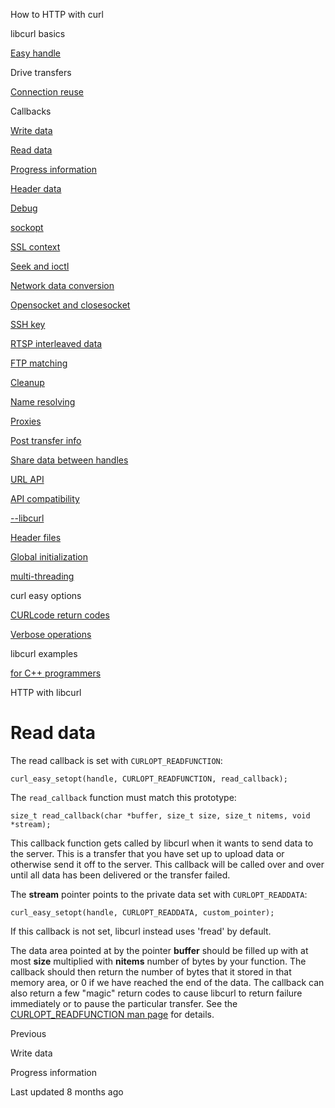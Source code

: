 





<span class="text-4505230f--UIH300-2063425d--textContentFamily-49a318e1--navButtonLabel-14a4968f">How to HTTP with curl</span>

<span class="text-4505230f--UIH300-2063425d--textContentFamily-49a318e1--navButtonLabel-14a4968f">libcurl basics</span>

<a href="../easyhandle.html" class="navButton-94f2579c--pageItemWithChildrenNested-2c5d8183--navButtonClickable-161b88ca"><span class="text-4505230f--UIH300-2063425d--textContentFamily-49a318e1--navButtonLabel-14a4968f">Easy handle</span></a>

<span class="text-4505230f--UIH300-2063425d--textContentFamily-49a318e1--navButtonLabel-14a4968f">Drive transfers</span>

<a href="../connectionreuse.html" class="navButton-94f2579c--pageItemWithChildrenNested-2c5d8183--navButtonClickable-161b88ca"><span class="text-4505230f--UIH300-2063425d--textContentFamily-49a318e1--navButtonLabel-14a4968f">Connection reuse</span></a>

<span class="text-4505230f--UIH300-2063425d--textContentFamily-49a318e1--navButtonLabel-14a4968f">Callbacks</span>

<a href="write.html" class="navButton-94f2579c--pageItemWithChildrenNested-2c5d8183--navButtonClickable-161b88ca"><span class="text-4505230f--UIH300-2063425d--textContentFamily-49a318e1--navButtonLabel-14a4968f">Write data</span></a>

<a href="read.html" class="navButton-94f2579c--pageItemWithChildrenNested-2c5d8183--navButtonClickable-161b88ca--navButtonOpened-6a88552e"><span class="text-4505230f--UIH300-2063425d--textContentFamily-49a318e1--navButtonLabel-14a4968f">Read data</span></a>

<a href="progress.html" class="navButton-94f2579c--pageItemWithChildrenNested-2c5d8183--navButtonClickable-161b88ca"><span class="text-4505230f--UIH300-2063425d--textContentFamily-49a318e1--navButtonLabel-14a4968f">Progress information</span></a>

<a href="header.html" class="navButton-94f2579c--pageItemWithChildrenNested-2c5d8183--navButtonClickable-161b88ca"><span class="text-4505230f--UIH300-2063425d--textContentFamily-49a318e1--navButtonLabel-14a4968f">Header data</span></a>

<a href="debug.html" class="navButton-94f2579c--pageItemWithChildrenNested-2c5d8183--navButtonClickable-161b88ca"><span class="text-4505230f--UIH300-2063425d--textContentFamily-49a318e1--navButtonLabel-14a4968f">Debug</span></a>

<a href="sockopt.html" class="navButton-94f2579c--pageItemWithChildrenNested-2c5d8183--navButtonClickable-161b88ca"><span class="text-4505230f--UIH300-2063425d--textContentFamily-49a318e1--navButtonLabel-14a4968f">sockopt</span></a>

<a href="sslcontext.html" class="navButton-94f2579c--pageItemWithChildrenNested-2c5d8183--navButtonClickable-161b88ca"><span class="text-4505230f--UIH300-2063425d--textContentFamily-49a318e1--navButtonLabel-14a4968f">SSL context</span></a>

<a href="seek.html" class="navButton-94f2579c--pageItemWithChildrenNested-2c5d8183--navButtonClickable-161b88ca"><span class="text-4505230f--UIH300-2063425d--textContentFamily-49a318e1--navButtonLabel-14a4968f">Seek and ioctl</span></a>

<a href="conversions.html" class="navButton-94f2579c--pageItemWithChildrenNested-2c5d8183--navButtonClickable-161b88ca"><span class="text-4505230f--UIH300-2063425d--textContentFamily-49a318e1--navButtonLabel-14a4968f">Network data conversion</span></a>

<a href="openclosesocket.html" class="navButton-94f2579c--pageItemWithChildrenNested-2c5d8183--navButtonClickable-161b88ca"><span class="text-4505230f--UIH300-2063425d--textContentFamily-49a318e1--navButtonLabel-14a4968f">Opensocket and closesocket</span></a>

<a href="sshkey.html" class="navButton-94f2579c--pageItemWithChildrenNested-2c5d8183--navButtonClickable-161b88ca"><span class="text-4505230f--UIH300-2063425d--textContentFamily-49a318e1--navButtonLabel-14a4968f">SSH key</span></a>

<a href="rtsp.html" class="navButton-94f2579c--pageItemWithChildrenNested-2c5d8183--navButtonClickable-161b88ca"><span class="text-4505230f--UIH300-2063425d--textContentFamily-49a318e1--navButtonLabel-14a4968f">RTSP interleaved data</span></a>

<a href="ftpmatch.html" class="navButton-94f2579c--pageItemWithChildrenNested-2c5d8183--navButtonClickable-161b88ca"><span class="text-4505230f--UIH300-2063425d--textContentFamily-49a318e1--navButtonLabel-14a4968f">FTP matching</span></a>

<a href="../cleanup.html" class="navButton-94f2579c--pageItemWithChildrenNested-2c5d8183--navButtonClickable-161b88ca"><span class="text-4505230f--UIH300-2063425d--textContentFamily-49a318e1--navButtonLabel-14a4968f">Cleanup</span></a>

<a href="../names.html" class="navButton-94f2579c--pageItemWithChildrenNested-2c5d8183--navButtonClickable-161b88ca"><span class="text-4505230f--UIH300-2063425d--textContentFamily-49a318e1--navButtonLabel-14a4968f">Name resolving</span></a>

<a href="../proxies.html" class="navButton-94f2579c--pageItemWithChildrenNested-2c5d8183--navButtonClickable-161b88ca"><span class="text-4505230f--UIH300-2063425d--textContentFamily-49a318e1--navButtonLabel-14a4968f">Proxies</span></a>

<a href="../getinfo.html" class="navButton-94f2579c--pageItemWithChildrenNested-2c5d8183--navButtonClickable-161b88ca"><span class="text-4505230f--UIH300-2063425d--textContentFamily-49a318e1--navButtonLabel-14a4968f">Post transfer info</span></a>

<a href="../sharing.html" class="navButton-94f2579c--pageItemWithChildrenNested-2c5d8183--navButtonClickable-161b88ca"><span class="text-4505230f--UIH300-2063425d--textContentFamily-49a318e1--navButtonLabel-14a4968f">Share data between handles</span></a>

<a href="../url.html" class="navButton-94f2579c--pageItemWithChildrenNested-2c5d8183--navButtonClickable-161b88ca"><span class="text-4505230f--UIH300-2063425d--textContentFamily-49a318e1--navButtonLabel-14a4968f">URL API</span></a>

<a href="../api.html" class="navButton-94f2579c--pageItemWithChildrenNested-2c5d8183--navButtonClickable-161b88ca"><span class="text-4505230f--UIH300-2063425d--textContentFamily-49a318e1--navButtonLabel-14a4968f">API compatibility</span></a>

<a href="../libcurl.html" class="navButton-94f2579c--pageItemWithChildrenNested-2c5d8183--navButtonClickable-161b88ca"><span class="text-4505230f--UIH300-2063425d--textContentFamily-49a318e1--navButtonLabel-14a4968f">--libcurl</span></a>

<a href="../headers.html" class="navButton-94f2579c--pageItemWithChildrenNested-2c5d8183--navButtonClickable-161b88ca"><span class="text-4505230f--UIH300-2063425d--textContentFamily-49a318e1--navButtonLabel-14a4968f">Header files</span></a>

<a href="../globalinit.html" class="navButton-94f2579c--pageItemWithChildrenNested-2c5d8183--navButtonClickable-161b88ca"><span class="text-4505230f--UIH300-2063425d--textContentFamily-49a318e1--navButtonLabel-14a4968f">Global initialization</span></a>

<a href="../threading.html" class="navButton-94f2579c--pageItemWithChildrenNested-2c5d8183--navButtonClickable-161b88ca"><span class="text-4505230f--UIH300-2063425d--textContentFamily-49a318e1--navButtonLabel-14a4968f">multi-threading</span></a>

<span class="text-4505230f--UIH300-2063425d--textContentFamily-49a318e1--navButtonLabel-14a4968f">curl easy options</span>

<a href="../curlcode.html" class="navButton-94f2579c--pageItemWithChildrenNested-2c5d8183--navButtonClickable-161b88ca"><span class="text-4505230f--UIH300-2063425d--textContentFamily-49a318e1--navButtonLabel-14a4968f">CURLcode return codes</span></a>

<a href="../verbose.html" class="navButton-94f2579c--pageItemWithChildrenNested-2c5d8183--navButtonClickable-161b88ca"><span class="text-4505230f--UIH300-2063425d--textContentFamily-49a318e1--navButtonLabel-14a4968f">Verbose operations</span></a>

<span class="text-4505230f--UIH300-2063425d--textContentFamily-49a318e1--navButtonLabel-14a4968f">libcurl examples</span>

<a href="../cplusplus.html" class="navButton-94f2579c--pageItemWithChildrenNested-2c5d8183--navButtonClickable-161b88ca"><span class="text-4505230f--UIH300-2063425d--textContentFamily-49a318e1--navButtonLabel-14a4968f">for C++ programmers</span></a>

<span class="text-4505230f--UIH300-2063425d--textContentFamily-49a318e1--navButtonLabel-14a4968f">HTTP with libcurl</span>









# <span class="text-4505230f--DisplayH900-bfb998fa--textContentFamily-49a318e1">Read data</span>

<span class="text-4505230f--UIH300-2063425d--textUIFamily-5ebd8e40--text-8ee2c8b2"></span>

<span class="text-4505230f--TextH400-3033861f--textContentFamily-49a318e1"><span data-key="0451f0e1f2e24093b54761791a1d28ab"><span data-offset-key="0451f0e1f2e24093b54761791a1d28ab:0">The read callback is set with </span><span data-offset-key="0451f0e1f2e24093b54761791a1d28ab:1">`CURLOPT_READFUNCTION`</span><span data-offset-key="0451f0e1f2e24093b54761791a1d28ab:2">:</span></span></span>

    curl_easy_setopt(handle, CURLOPT_READFUNCTION, read_callback);

<span class="text-4505230f--TextH400-3033861f--textContentFamily-49a318e1"><span data-key="cf72be5af3db48918e8de8892ae10c84"><span data-offset-key="cf72be5af3db48918e8de8892ae10c84:0">The </span><span data-offset-key="cf72be5af3db48918e8de8892ae10c84:1">`read_callback`</span><span data-offset-key="cf72be5af3db48918e8de8892ae10c84:2"> function must match this prototype:</span></span></span>

    size_t read_callback(char *buffer, size_t size, size_t nitems, void *stream);

<span class="text-4505230f--TextH400-3033861f--textContentFamily-49a318e1"><span data-key="0f1813af068a4124b2c45fbbede7f948"><span data-offset-key="0f1813af068a4124b2c45fbbede7f948:0">This callback function gets called by libcurl when it wants to send data to the server. This is a transfer that you have set up to upload data or otherwise send it off to the server. This callback will be called over and over until all data has been delivered or the transfer failed.</span></span></span>

<span class="text-4505230f--TextH400-3033861f--textContentFamily-49a318e1"><span data-key="f429317fb6d346f68805926aff757dbe"><span data-offset-key="f429317fb6d346f68805926aff757dbe:0">The </span><span data-offset-key="f429317fb6d346f68805926aff757dbe:1">**stream**</span><span data-offset-key="f429317fb6d346f68805926aff757dbe:2"> pointer points to the private data set with </span><span data-offset-key="f429317fb6d346f68805926aff757dbe:3">`CURLOPT_READDATA`</span><span data-offset-key="f429317fb6d346f68805926aff757dbe:4">:</span></span></span>

    curl_easy_setopt(handle, CURLOPT_READDATA, custom_pointer);

<span class="text-4505230f--TextH400-3033861f--textContentFamily-49a318e1"><span data-key="be21dc0a4a1f48e4ae28143669a59ec8"><span data-offset-key="be21dc0a4a1f48e4ae28143669a59ec8:0">If this callback is not set, libcurl instead uses 'fread' by default.</span></span></span>

<span class="text-4505230f--TextH400-3033861f--textContentFamily-49a318e1"><span data-key="7757fba558c0480ba131b921db655952"><span data-offset-key="7757fba558c0480ba131b921db655952:0">The data area pointed at by the pointer </span><span data-offset-key="7757fba558c0480ba131b921db655952:1">**buffer**</span><span data-offset-key="7757fba558c0480ba131b921db655952:2"> should be filled up with at most </span><span data-offset-key="7757fba558c0480ba131b921db655952:3">**size**</span><span data-offset-key="7757fba558c0480ba131b921db655952:4"> multiplied with </span><span data-offset-key="7757fba558c0480ba131b921db655952:5">**nitems**</span><span data-offset-key="7757fba558c0480ba131b921db655952:6"> number of bytes by your function. The callback should then return the number of bytes that it stored in that memory area, or 0 if we have reached the end of the data. The callback can also return a few "magic" return codes to cause libcurl to return failure immediately or to pause the particular transfer. See the </span></span><a href="https://curl.se/libcurl/c/CURLOPT_READFUNCTION.html" class="link-a079aa82--primary-53a25e66--link-faf6c434"><span data-key="21ced075b70943e98cd3cae0210f5292"><span data-offset-key="21ced075b70943e98cd3cae0210f5292:0">CURLOPT_READFUNCTION man page</span></span></a><span data-key="ad62d9234bb34e8c9244276ea50b05a5"><span data-offset-key="ad62d9234bb34e8c9244276ea50b05a5:0"> for details.</span></span></span>

<a href="write.html" class="reset-3c756112--card-6570f064--whiteCard-fff091a4--cardPrevious-56a5e674"></a>

<span class="text-4505230f--TextH200-a3425406--textContentFamily-49a318e1">Previous</span>

<span class="text-4505230f--UIH400-4e41e82a--textContentFamily-49a318e1">Write data</span>

<a href="progress.html" class="reset-3c756112--card-6570f064--whiteCard-fff091a4--cardNext-19241c42"></a>


<span class="text-4505230f--UIH400-4e41e82a--textContentFamily-49a318e1">Progress information</span>



<span class="text-4505230f--TextH200-a3425406--textContentFamily-49a318e1">Last updated 8 months ago</span>


